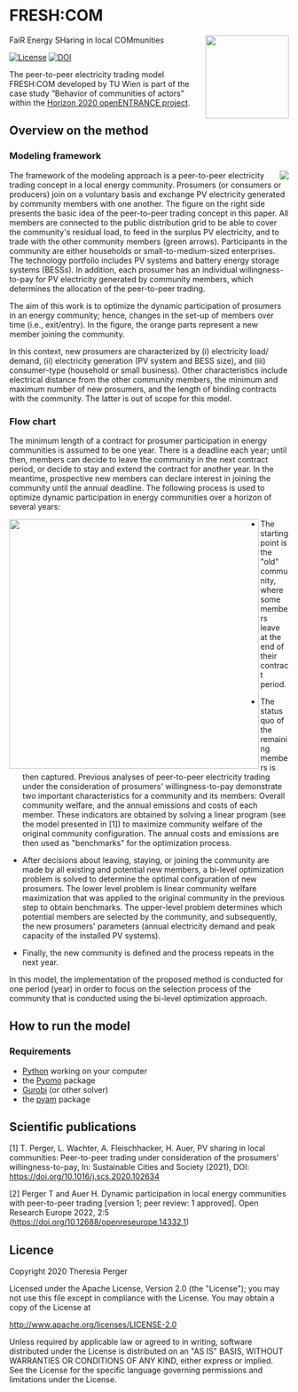 # FRESH:COM

FaiR Energy SHaring in local COMmunities
<img align="right" height="150" src="https://user-images.githubusercontent.com/48787841/228228557-744dcba5-bc8b-464b-b2b9-3abeab6014ba.jpg">

[![License](https://img.shields.io/badge/License-Apache%202.0-blue.svg)](https://opensource.org/licenses/Apache-2.0)
[![DOI](https://zenodo.org/badge/DOI/10.5281/zenodo.5791940.svg)](https://doi.org/10.5281/zenodo.5791940)


The peer-to-peer electricity trading model FRESH:COM developed by TU Wien is part of the case study “Behavior of communities of actors” within the [Horizon 2020 openENTRANCE project](https://openentrance.eu). 

## Overview on the method

### Modeling framework

<img align="right" src="https://user-images.githubusercontent.com/48787841/228225088-c86b95bd-5f25-41b8-9802-7d935c4f8327.png">

The framework of the modeling approach is a peer-to-peer electricity trading concept in a local energy community. Prosumers (or consumers or producers) join on a voluntary basis and exchange PV electricity generated by community members with one another. The figure on the right side presents the basic idea of the peer-to-peer trading concept in this paper. All members are connected to the public distribution grid to be able to cover the community's residual load, to feed in the surplus PV electricity, and to trade with the other community members (green arrows). Participants in the community are either households or small-to-medium-sized enterprises. The technology portfolio includes PV systems and battery energy storage systems (BESSs). In addition, each prosumer has an individual willingness-to-pay for PV electricity generated by community members, which determines the allocation of the peer-to-peer trading.

The aim of this work is to optimize the dynamic participation of prosumers in an energy community; hence, changes in the set-up of members over time (i.e., exit/entry). In the figure, the orange parts represent a new member joining the community.

In this context, new prosumers are characterized by (i) electricity load/ demand, (ii) electricity generation (PV system and BESS size), and (iii) consumer-type (household or small business). Other characteristics include electrical distance from the other community members, the minimum and maximum number of new prosumers, and the length of binding contracts with the community. The latter is out of scope for this model.

### Flow chart

The minimum length of a contract for prosumer participation in energy communities is assumed to be one year. There is a deadline each year; until then, members can decide to leave the community in the next contract period, or decide to stay and extend the contract for another year. In the meantime, prospective new members can declare interest in joining the community until the annual deadline. The following process is used to optimize dynamic participation in energy communities over a horizon of several years:

<img align="left" height=450 src="https://user-images.githubusercontent.com/48787841/228234079-7f6fc136-0d55-4124-aee3-400e3ee83309.png">


* The starting point is the "old" community, where some members leave at the end of their contract period.

* The status quo of the remaining members is then captured. Previous analyses of peer-to-peer electricity trading under the consideration of prosumers' willingness-to-pay demonstrate two important characteristics for a community and its members: Overall community welfare, and the annual emissions and costs of each member. These indicators are obtained by solving a linear program (see the model presented in [1]) to maximize community welfare of the original community configuration. The annual costs and emissions are then used as "benchmarks" for the optimization process.

* After decisions about leaving, staying, or joining the community are made by all existing and potential new members, a bi-level optimization problem is solved to determine the optimal configuration of new prosumers. The lower level problem is linear community welfare maximization that was applied to the original community in the previous step to obtain benchmarks. The upper-level problem determines which potential members are selected by the community, and subsequently, the new prosumers' parameters (annual electricity demand and peak capacity of the installed PV systems).

* Finally, the new community is defined and the process repeats in the next year.

In this model, the implementation of the proposed method is conducted for one period (year) in order to focus on the selection process of the community that is conducted using the bi-level optimization approach. 


## How to run the model

### Requirements

* [Python](https://www.python.org/) working on your computer
* the [Pyomo](http://www.pyomo.org/) package
* [Gurobi](https://www.gurobi.com/) (or other solver) 
* the [pyam](pyam-iamc.readthedocs.io/) package 

## Scientific publications
[1] T. Perger, L. Wachter, A. Fleischhacker, H. Auer, PV sharing in local communities: Peer-to-peer trading under consideration of the prosumers’ willingness-to-pay, In: Sustainable Cities and Society (2021), DOI: https://doi.org/10.1016/j.scs.2020.102634 

[2] Perger T and Auer H. Dynamic participation in local energy communities with peer-to-peer trading [version 1; peer review: 1 approved]. Open Research Europe 2022, 2:5 (https://doi.org/10.12688/openreseurope.14332.1)

## Licence

Copyright 2020 Theresia Perger

Licensed under the Apache License, Version 2.0 (the "License"); you may not use this file except in compliance with the License. You may obtain a copy of the License at

 http://www.apache.org/licenses/LICENSE-2.0

Unless required by applicable law or agreed to in writing, software distributed under the License is distributed on an "AS IS" BASIS, WITHOUT WARRANTIES OR CONDITIONS OF ANY KIND, either express or implied. See the License for the specific language governing permissions and limitations under the License.
